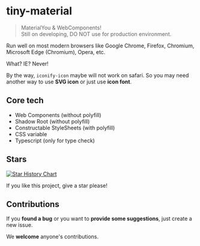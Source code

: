 # tiny-material

> MaterialYou & WebComponents!  
> Still on developing, DO NOT use for production environment.

Run well on most modern browsers like Google Chrome, Firefox, Chromium, Microsoft Edge (Chromium), Opera, etc.

What? IE? Never!

By the way, `iconify-icon` maybe will not work on safari. So you may need another way to use **SVG icon** or just use **icon font**.

## Core tech

- Web Components (without polyfill)
- Shadow Root    (without polyfill)
- Constructable StyleSheets (with polyfill)
- CSS variable
- Typescript (only for type check)

## Stars

[![Star History Chart](https://api.star-history.com/svg?repos=huge-pancake/tiny-material&type=Date)](https://star-history.com/#huge-pancake/tiny-material&Date)

If you like this project, give a star please!

## Contributions

If you **found a bug** or you want to **provide some suggestions**, just create a new issue.

We **welcome** anyone's contributions.
